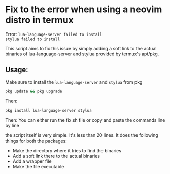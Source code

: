 # Fix to the error when using a neovim distro in termux
Error:
`lua-language-server failed to install` <br />
`stylua failed to install`

This script aims to fix this issue by simply adding a
soft link to the actual binaries of lua-language-server
and stylua provided by termux's apt/pkg.

## Usage:
Make sure to install the `lua-language-server` and `stylua`
from pkg

```bash
pkg update && pkg upgrade
```

Then:

```bash
pkg install lua-language-server stylua
```

Then:
You can either run the fix.sh file or copy and paste the commands line by line

the script itself is very simple. It's less than 20 lines.
It does the following things for both the packages:

- Make the directory where it tries to find the binaries
- Add a soft link there to the actual binaries
- Add a wrapper file
- Make the file executable
